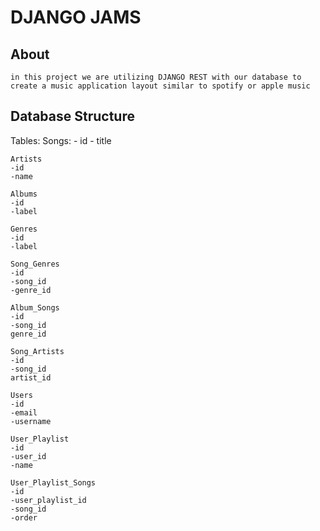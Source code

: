 # DJANGO JAMS #

## About ##
    in this project we are utilizing DJANGO REST with our database to create a music application layout similar to spotify or apple music


## Database Structure ##

Tables:
    Songs:
    - id
    - title

    Artists
    -id
    -name

    Albums
    -id
    -label

    Genres
    -id
    -label

    Song_Genres
    -id
    -song_id
    -genre_id

    Album_Songs
    -id
    -song_id
    genre_id

    Song_Artists
    -id
    -song_id
    artist_id

    Users
    -id
    -email
    -username

    User_Playlist
    -id
    -user_id
    -name

    User_Playlist_Songs
    -id
    -user_playlist_id
    -song_id
    -order